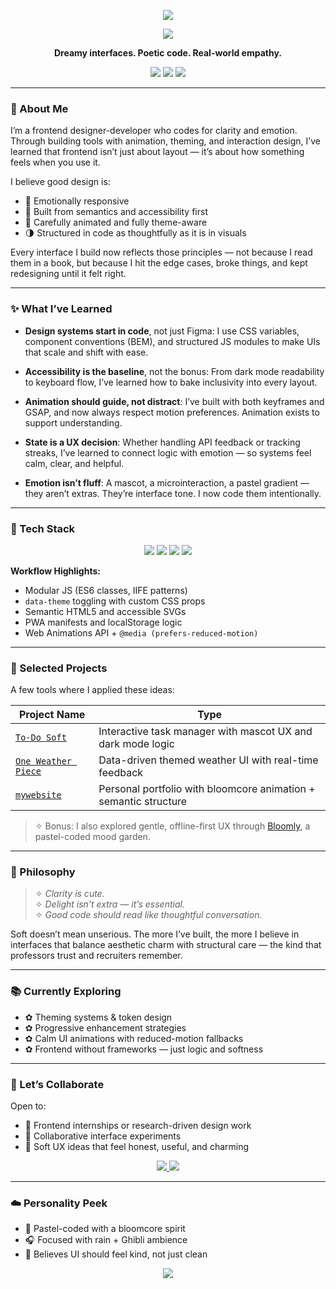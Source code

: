 <!-- README.md -->

<!-- 💖 Pastel Banner -->
<p align="center">
  <img src="https://capsule-render.vercel.app/api?type=soft&color=ffc9dc&text=Shreya%20Mishra&height=120&fontSize=40&fontColor=ffffff&animation=twinkling" />
</p>

<!-- 🌸 Typing Intro -->
<p align="center">
  <img src="https://readme-typing-svg.herokuapp.com?font=Quicksand&size=22&duration=3000&pause=1000&center=true&vCenter=true&color=F78DA7&width=460&lines=Frontend+Design+that+Feels+Soft+%26+Sharp;Coding+Interfaces+with+Emotion+and+Clarity;" />
</p>

<!-- ✨ One-liner vibe -->
<p align="center"><strong>
  Dreamy interfaces. Poetic code. Real-world empathy.
</strong></p>

<!-- 🌈 Pastel Skill Badges -->
<p align="center">
  <img src="https://img.shields.io/badge/Code-HTML%20%7C%20CSS%20%7C%20JS-ffd6e0?style=for-the-badge&labelColor=ffb6c1&color=ffd6e0" />
  <img src="https://img.shields.io/badge/Design-Figma%20%26%20UX-ffe0f0?style=for-the-badge&labelColor=d0f0fd&color=ffe0f0" />
  <img src="https://img.shields.io/badge/Deploy-GitHub%20Pages-c3fbd8?style=for-the-badge&labelColor=9ad0ec&color=c3fbd8" />
</p>

---

### 🌸 About Me

I’m a frontend designer-developer who codes for clarity and emotion. Through building tools with animation, theming, and interaction design, I’ve learned that frontend isn’t just about layout — it’s about how something feels when you use it.

I believe good design is:
- 💖 Emotionally responsive  
- 🌿 Built from semantics and accessibility first  
- 🎐 Carefully animated and fully theme-aware  
- 🌗 Structured in code as thoughtfully as it is in visuals

Every interface I build now reflects those principles — not because I read them in a book, but because I hit the edge cases, broke things, and kept redesigning until it felt right.

---

### ✨ What I’ve Learned

- **Design systems start in code**, not just Figma: I use CSS variables, component conventions (BEM), and structured JS modules to make UIs that scale and shift with ease.

- **Accessibility is the baseline**, not the bonus: From dark mode readability to keyboard flow, I’ve learned how to bake inclusivity into every layout.

- **Animation should guide, not distract**: I’ve built with both keyframes and GSAP, and now always respect motion preferences. Animation exists to support understanding.

- **State is a UX decision**: Whether handling API feedback or tracking streaks, I’ve learned to connect logic with emotion — so systems feel calm, clear, and helpful.

- **Emotion isn’t fluff**: A mascot, a microinteraction, a pastel gradient — they aren’t extras. They’re interface tone. I now code them intentionally.

---

### 🧰 Tech Stack

<p align="center">
  <img src="https://img.shields.io/badge/HTML5-Semantic-%23ffc9dc?style=for-the-badge&logo=html5&logoColor=white&labelColor=%23ffb6c1" />
  <img src="https://img.shields.io/badge/CSS3-Custom%20Props-%23d0f0fd?style=for-the-badge&logo=css3&logoColor=white&labelColor=%23ffdeeb" />
  <img src="https://img.shields.io/badge/JavaScript-Vanilla-%23fff1c1?style=for-the-badge&logo=javascript&logoColor=black&labelColor=%23ffd6e0" />
  <img src="https://img.shields.io/badge/Figma-Design%20Systems-%23e0c3fc?style=for-the-badge&logo=figma&logoColor=black&labelColor=%23fceaff" />
</p>

**Workflow Highlights:**
- Modular JS (ES6 classes, IIFE patterns)  
- `data-theme` toggling with custom CSS props  
- Semantic HTML5 and accessible SVGs  
- PWA manifests and localStorage logic  
- Web Animations API + `@media (prefers-reduced-motion)`

---

### 🧁 Selected Projects

A few tools where I applied these ideas:

| Project Name | Type |
|--------------|------|
| [`To-Do Soft`](https://github.com/shreyapuff/todo-soft) | Interactive task manager with mascot UX and dark mode logic |
| [`One Weather Piece`](https://github.com/shreyapuff/one-weather-piece) | Data-driven themed weather UI with real-time feedback |
| [`mywebsite`](https://github.com/shreyapuff/mywebsite) | Personal portfolio with bloomcore animation + semantic structure |

> ✧ Bonus: I also explored gentle, offline-first UX through [Bloomly](https://github.com/shreyapuff/bloomly), a pastel-coded mood garden.

---

### 💭 Philosophy

> ✧ *Clarity is cute.*  
> ✧ *Delight isn’t extra — it’s essential.*  
> ✧ *Good code should read like thoughtful conversation.*

Soft doesn’t mean unserious. The more I’ve built, the more I believe in interfaces that balance aesthetic charm with structural care — the kind that professors trust and recruiters remember.

---

### 📚 Currently Exploring

- ✿ Theming systems & token design  
- ✿ Progressive enhancement strategies  
- ✿ Calm UI animations with reduced-motion fallbacks  
- ✿ Frontend without frameworks — just logic and softness

---

### 🌟 Let’s Collaborate

Open to:
- 💼 Frontend internships or research-driven design work  
- 🧪 Collaborative interface experiments  
- 🧁 Soft UX ideas that feel honest, useful, and charming

<p align="center">
  <a href="mailto:shreyapuff@gmail.com">
    <img src="https://img.shields.io/badge/%F0%9F%93%A7%20Email-shreyapuff@gmail.com-ffd6e0?style=for-the-badge&labelColor=ffb6c1&color=ffd6e0&logo=gmail&logoColor=white" />
  </a>
  <a href="https://mywebsite">
    <img src="https://img.shields.io/badge/%F0%9F%8C%90%20Portfolio-mywebsite-c3fbd8?style=for-the-badge&labelColor=9ad0ec&color=c3fbd8&logo=chrome&logoColor=black" />
  </a>
</p>

---

### ☁️ Personality Peek

- 🐇 Pastel-coded with a bloomcore spirit  
- 🎧 Focused with rain + Ghibli ambience  
- 🧁 Believes UI should feel kind, not just clean  

<!-- 🌈 Footer Wave -->
<p align="center">
  <img src="https://capsule-render.vercel.app/api?type=waving&color=ffc9dc&height=100&section=footer"/>
</p>

